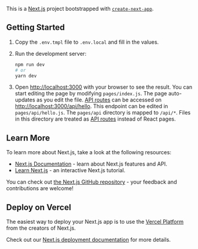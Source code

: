 This is a [Next.js](https://nextjs.org/) project bootstrapped with [`create-next-app`](https://github.com/vercel/next.js/tree/canary/packages/create-next-app).

## Getting Started

1. Copy the `.env.tmpl` file to `.env.local` and fill in the values.

2. Run the development server:

    ```bash
    npm run dev
    # or
    yarn dev
    ```

3. Open [http://localhost:3000](http://localhost:3000) with your browser to see the result. You 
  can start editing the page by modifying `pages/index.js`. The page auto-updates as you edit 
 the file. [API routes](https://nextjs.org/docs/api-routes/introduction) can be accessed on 
 [http://localhost:3000/api/hello](http://localhost:3000/api/hello). This endpoint can be 
 edited in `pages/api/hello.js`.  The `pages/api` directory is mapped to `/api/*`. Files in this directory are treated as [API routes](https://nextjs.org/docs/api-routes/introduction) instead of React pages.

## Learn More

To learn more about Next.js, take a look at the following resources:

- [Next.js Documentation](https://nextjs.org/docs) - learn about Next.js features and API.
- [Learn Next.js](https://nextjs.org/learn) - an interactive Next.js tutorial.

You can check out [the Next.js GitHub repository](https://github.com/vercel/next.js/) - your feedback and contributions are welcome!

## Deploy on Vercel

The easiest way to deploy your Next.js app is to use the [Vercel Platform](https://vercel.com/new?utm_medium=default-template&filter=next.js&utm_source=create-next-app&utm_campaign=create-next-app-readme) from the creators of Next.js.

Check out our [Next.js deployment documentation](https://nextjs.org/docs/deployment) for more details.
